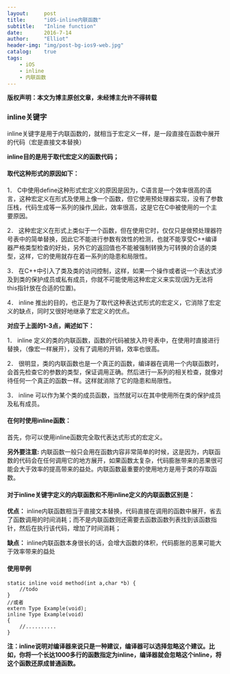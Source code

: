 ```yaml
---
layout:     post
title:      "iOS-inline内联函数"
subtitle:   "Inline function"
date:       2016-7-14
author:     "Elliot"
header-img: "img/post-bg-ios9-web.jpg"
catalog:    true
tags:
    - iOS
    - inline
    - 内联函数
---
```


**版权声明：本文为博主原创文章，未经博主允许不得转载**

### inline关键字

inline关键字是用于内联函数的，就相当于宏定义一样，是一段直接在函数中展开的代码（宏是直接文本替换）

**inline目的是用于取代宏定义的函数代码；**

#### 取代这种形式的原因如下：

1． C中使用define这种形式宏定义的原因是因为，C语言是一个效率很高的语言，这种宏定义在形式及使用上像一个函数，但它使用预处理器实现，没有了参数压栈，代码生成等一系列的操作,因此，效率很高，这是它在C中被使用的一个主要原因。

2． 这种宏定义在形式上类似于一个函数，但在使用它时，仅仅只是做预处理器符号表中的简单替换，因此它不能进行参数有效性的检测，也就不能享受C++编译器严格类型检查的好处，另外它的返回值也不能被强制转换为可转换的合适的类型，这样，它的使用就存在着一系列的隐患和局限性。

3． 在C++中引入了类及类的访问控制，这样，如果一个操作或者说一个表达式涉及到类的保护成员或私有成员，你就不可能使用这种宏定义来实现(因为无法将this指针放在合适的位置)。

4． inline 推出的目的，也正是为了取代这种表达式形式的宏定义，它消除了宏定义的缺点，同时又很好地继承了宏定义的优点。

**对应于上面的1-3点，阐述如下：**

1． inline 定义的类的内联函数，函数的代码被放入符号表中，在使用时直接进行替换，（像宏一样展开），没有了调用的开销，效率也很高。

2． 很明显，类的内联函数也是一个真正的函数，编译器在调用一个内联函数时，会首先检查它的参数的类型，保证调用正确。然后进行一系列的相关检查，就像对待任何一个真正的函数一样。这样就消除了它的隐患和局限性。

3． inline 可以作为某个类的成员函数，当然就可以在其中使用所在类的保护成员及私有成员。

#### 在何时使用inline函数：

首先，你可以使用inline函数完全取代表达式形式的宏定义。

**另外要注意:** 内联函数一般只会用在函数内容非常简单的时候，这是因为，内联函数的代码会在任何调用它的地方展开，如果函数太复杂，代码膨胀带来的恶果很可能会大于效率的提高带来的益处。内联函数最重要的使用地方是用于类的存取函数。

#### 对于inline关键字定义的内联函数和不用inline定义的内联函数区别是：

**优点：** inline内联函数相当于直接文本替换，代码直接在调用的函数中展开，省去了函数调用的时间消耗；而不是内联函数则还需要去函数函数列表找到该函数指针，然后在执行该代码，增加了时间消耗；

**缺点：** inline内联函数本身很长的话，会增大函数的体积，代码膨胀的恶果可能大于效率带来的益处

#### 使用举例

```objective_c
static inline void method(int a,char *b) {
    //todo
}
//或者
extern Type Example(void);
inline Type Example(void)
{
    //..........
}
```


**注：inline说明对编译器来说只是一种建议，编译器可以选择忽略这个建议。比如，你将一个长达1000多行的函数指定为inline，编译器就会忽略这个inline，将这个函数还原成普通函数。**
